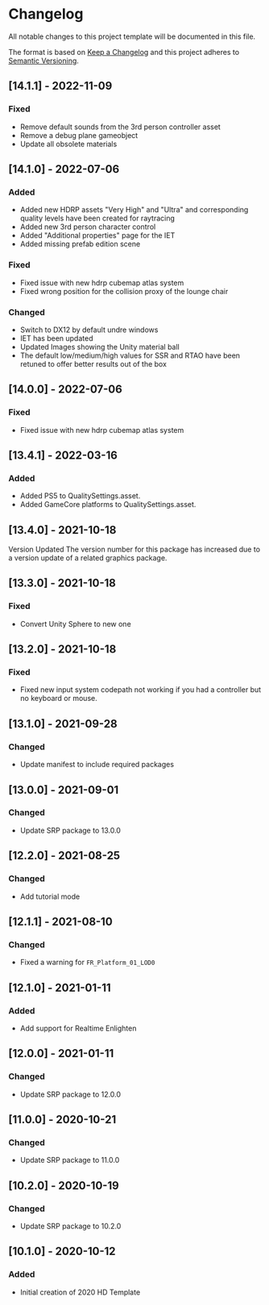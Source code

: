 # Changelog
All notable changes to this project template will be documented in this file.

The format is based on [Keep a Changelog](http://keepachangelog.com/en/1.0.0/)
and this project adheres to [Semantic Versioning](http://semver.org/spec/v2.0.0.html).

## [14.1.1] - 2022-11-09

### Fixed
- Remove default sounds from the 3rd person controller asset
- Remove a debug plane gameobject
- Update all obsolete materials

## [14.1.0] - 2022-07-06

### Added
- Added new HDRP assets "Very High" and "Ultra" and corresponding quality levels have been created for raytracing
- Added new 3rd person character control 
- Added "Additional properties" page for the IET
- Added missing prefab edition scene

### Fixed
- Fixed issue with new hdrp cubemap atlas system
- Fixed wrong position for the collision proxy of the lounge chair

### Changed
- Switch to DX12 by default undre windows
- IET has been updated
- Updated Images showing the Unity material ball
- The default low/medium/high values for SSR and RTAO have been retuned to offer better results out of the box

## [14.0.0] - 2022-07-06

### Fixed
- Fixed issue with new hdrp cubemap atlas system

## [13.4.1] - 2022-03-16

### Added
- Added PS5 to QualitySettings.asset.
- Added GameCore platforms to QualitySettings.asset.

## [13.4.0] - 2021-10-18

Version Updated
The version number for this package has increased due to a version update of a related graphics package.

## [13.3.0] - 2021-10-18

### Fixed
- Convert Unity Sphere to new one

## [13.2.0] - 2021-10-18

### Fixed
- Fixed new input system codepath not working if you had a controller but no keyboard or mouse.

## [13.1.0] - 2021-09-28

### Changed
- Update manifest to include required packages

## [13.0.0] - 2021-09-01

### Changed
- Update SRP package to 13.0.0

## [12.2.0] - 2021-08-25

### Changed
- Add tutorial mode

## [12.1.1] - 2021-08-10

### Changed
- Fixed a warning for `FR_Platform_01_LOD0`

## [12.1.0] - 2021-01-11

### Added
- Add support for Realtime Enlighten

## [12.0.0] - 2021-01-11

### Changed
- Update SRP package to 12.0.0

## [11.0.0] - 2020-10-21

### Changed
- Update SRP package to 11.0.0

## [10.2.0] - 2020-10-19

### Changed
- Update SRP package to 10.2.0

## [10.1.0] - 2020-10-12

### Added
- Initial creation of 2020 HD Template
